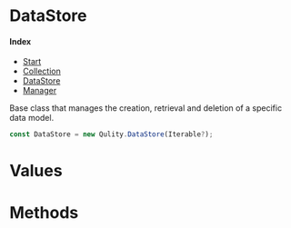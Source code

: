 
# DataStore

#### Index
* [Start](https://github.com/QSmally/Qulity/blob/master/Documentation/Index.md)
* [Collection](https://github.com/QSmally/Qulity/blob/master/Documentation/Collection.md)
* [DataStore](https://github.com/QSmally/Qulity/blob/master/Documentation/DataStore.md)
* [Manager](https://github.com/QSmally/Qulity/blob/master/Documentation/Manager.md)

Base class that manages the creation, retrieval and deletion of a specific data model.
```js
const DataStore = new Qulity.DataStore(Iterable?);
```

# Values

# Methods
